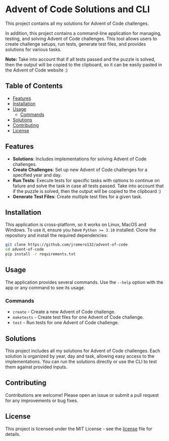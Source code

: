 # Advent of Code Solutions and CLI

This project contains all my solutions for Advent of Code challenges.

In addition, this project contains a command-line application for managing, testing, and solving
Advent of Code challenges. This tool allows users to create challenge setups, run tests, generate
test files, and provides solutions for various tasks.

**Note:** Take into account that if all tests passed and the puzzle is solved, then the output will
be copied to the clipboard, so it can be easily pasted in the Advent of Code website :)

## Table of Contents

- [Features](#features)
- [Installation](#installation)
- [Usage](#usage)
    - [Commands](#commands)
- [Solutions](#solutions)
- [Contributing](#contributing)
- [License](#license)

## Features

- **Solutions**: Includes implementations for solving Advent of Code challenges.
- **Create Challenges**: Set up new Advent of Code challenges for a specified year and day.
- **Run Tests**: Execute tests for specific tasks with options to continue on failure and solve the
task in case all tests passed. Take into account that if the puzzle is solved, then the output will
be copied to the clipboard :)
- **Generate Test Files**: Create multiple test files for a given task.

## Installation

This application is cross-platform, so it works on Linux, MacOS and Windows. To use it, ensure you
have `Python >= 3.10` installed. Clone the repository and install the required dependencies:

```bash
git clone https://github.com/jromero132/advent-of-code
cd advent-of-code
pip install -r requirements.txt
```

## Usage

The application provides several commands. Use the `--help` option with the app or any command to
see its usage.

### Commands

- `create` - Create a new Advent of Code challenge.
- `maketests` - Create test files for one Advent of Code challenge.
- `test` - Run tests for one Advent of Code challenge.

## Solutions

This project includes all my solutions for Advent of Code challenges. Each solution is organized by
year, day and task, allowing easy access to the implementations. You can run the solutions directly
or use the CLI to test them against provided inputs.

## Contributing

Contributions are welcome! Please open an issue or submit a pull request for any improvements or bug
fixes.

## License

This project is licensed under the MIT License - see the [license](license) file for details.
